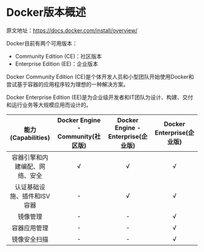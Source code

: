 # Docker版本概述

原文地址：https://docs.docker.com/install/overview/

Docker目前有两个可用版本：

- Community Edition (CE)：社区版本
- Enterprise Edition (EE)：企业版本

Docker Community Edition (CE)是个体开发人员和小型团队开始使用Docker和尝试基于容器的应用程序较为理想的一种解决方案。

Docker Enterprise Edition (EE)是为企业级开发者和IT团队为设计、构建、交付和运行业务等大规模应用而设计的。

| 能力(Capabilities) | Docker Engine - Community(社区版) | Docker Engine - Enterprise(企业版) | Docker Enterprise(企业版) |
|:-:|:-:|:-:|:-:|
| 容器引擎和内建编配、网络、安全 | √ | √ | √ |
| 认证基础设施、插件和ISV容器 | - | √ | √ |
| 镜像管理 | - | - | √ |
| 容器应用管理 | - | - | √ |
| 镜像安全扫描 | - | - | √ |
